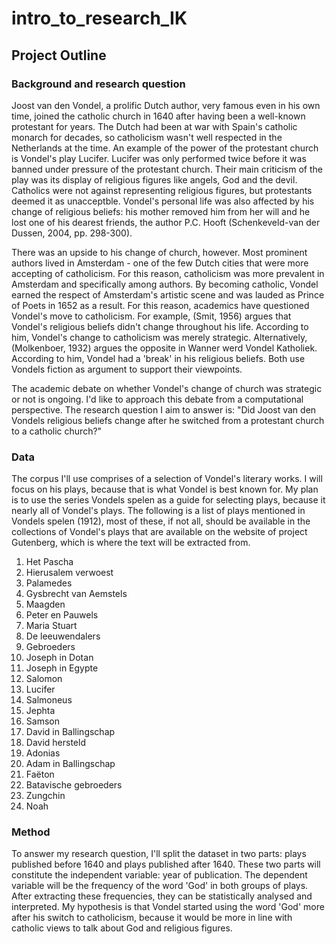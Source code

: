 # intro_to_research_IK

## Project Outline

### Background and research question
Joost van den Vondel, a prolific Dutch author, very famous even in his own time, joined the catholic church in 1640 after having been a well-known protestant for years. The Dutch had been at war with Spain's catholic monarch for decades, so catholicism wasn't well respected in the Netherlands at the time. An example of the power of the protestant church is Vondel's play Lucifer. Lucifer was only performed twice before it was banned under pressure of the protestant church. Their main criticism of the play was its display of religious figures like angels, God and the devil. Catholics were not against representing religious figures, but protestants deemed it as unacceptble. Vondel's personal life was also affected by his change of religious beliefs: his mother removed him from her will and he lost one of his dearest friends, the author P.C. Hooft (Schenkeveld-van der Dussen, 2004, pp. 298-300).

There was an upside to his change of church, however. Most prominent authors lived in Amsterdam - one of the few Dutch cities that were more accepting of catholicism. For this reason, catholicism was more prevalent in Amsterdam and specifically among authors. By becoming catholic, Vondel earned the respect of Amsterdam's artistic scene and was lauded as Prince of Poets in 1652 as a result. For this reason, academics have questioned Vondel's move to catholicism. For example, (Smit, 1956) argues that Vondel's religious beliefs didn't change throughout his life. According to him, Vondel's change to catholicism was merely strategic. Alternatively, (Molkenboer, 1932) argues the opposite in Wanner werd Vondel Katholiek. According to him, Vondel had a 'break' in his religious beliefs. Both use Vondels fiction as argument to support their viewpoints.

The academic debate on whether Vondel's change of church was strategic or not is ongoing. I'd like to approach this debate from a computational perspective. The research question I aim to answer is: "Did Joost van den Vondels religious beliefs change after he switched from a protestant church to a catholic church?"

### Data
The corpus I'll use comprises of a selection of Vondel's literary works. I will focus on his plays, because that is what Vondel is best known for. My plan is to use the series Vondels spelen as a guide for selecting plays, because it nearly all of Vondel's plays. The following is a list of plays mentioned in Vondels spelen (1912), most of these, if not all, should be available in the collections of Vondel's plays that are available on the website of project Gutenberg, which is where the text will be extracted from.

1. Het Pascha
2. Hierusalem verwoest
3. Palamedes
4. Gysbrecht van Aemstels
5. Maagden
6. Peter en Pauwels
7. Maria Stuart
8. De leeuwendalers
9. Gebroeders
10. Joseph in Dotan
11. Joseph in Egypte
12. Salomon
13. Lucifer
14. Salmoneus
15. Jephta
16. Samson
17. David in Ballingschap
18. David hersteld
19. Adonias
20. Adam in Ballingschap
21. Faëton
22. Batavische gebroeders
23. Zungchin
24. Noah

### Method
To answer my research question, I'll split the dataset in two parts: plays published before 1640 and plays published after 1640. These two parts will constitute the independent variable: year of publication. The dependent variable will be the frequency of the word 'God' in both groups of plays. After extracting these frequencies, they can be statistically analysed and interpreted. My hypothesis is that Vondel started using the word 'God' more after his switch to catholicism, because it would be more in line with catholic views to talk about God and religious figures. 







